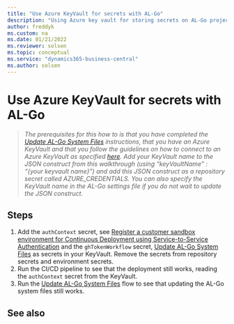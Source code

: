 ```yaml
---
title: "Use Azure KeyVault for secrets with AL-Go"
description: "Using Azure key vault for storing secrets on AL-Go projects for Business Central."
author: freddyk
ms.custom: na
ms.date: 01/21/2022
ms.reviewer: solsen
ms.topic: conceptual
ms.service: "dynamics365-business-central"
ms.author: solsen
---
```


# Use Azure KeyVault for secrets with AL-Go

> *The prerequisites for this how to is that you have completed the [Update AL-Go System Files](algo-update-system-files.md) instructions, that you have an Azure KeyVault and that you follow the guidelines on how to connect to an Azure KeyVault as specified [here](/azure/developer/github/github-key-vault.md). Add your KeyVault name to the JSON construct from this walkthrough (using “keyVaultName” : “{your keyvault name}”) and add this JSON construct as a repository secret called AZURE_CREDENTIALS. You can also specify the KeyVault name in the AL-Go settings file if you do not wait to update the JSON construct.*

## Steps

1. Add the `authContext` secret, see [Register a customer sandbox environment for Continuous Deployment using Service-to-Service Authentication](algo-register-sandbox-env.md) and the `ghTokenWorkflow` secret, [Update AL-Go System Files](algo-update-system-files.md) as secrets in your KeyVault. Remove the secrets from repository secrets and environment secrets.
1. Run the CI/CD pipeline to see that the deployment still works, reading the `authContext` secret from the KeyVault.
1. Run the [Update AL-Go System Files](algo-update-system-files.md) flow to see that updating the AL-Go system files still works.

## See also